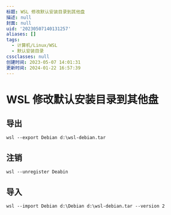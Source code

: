 ```yaml
---
标题: WSL 修改默认安装目录到其他盘
描述: null
封面: null
uid: '20230507140131257'
aliases: []
tags:
  - 计算机/Linux/WSL
  - 默认安装目录
cssclasses: null
创建时间: 2023-05-07 14:01:31
更新时间: 2024-01-22 16:57:39
---
```


# WSL 修改默认安装目录到其他盘

## 导出

```shell
wsl --export Debian d:\wsl-debian.tar
```

## 注销

```shell
wsl --unregister Deabin
```

## 导入

```shell
wsl --import Debian d:\Debian d:\wsl-debian.tar --version 2
```
